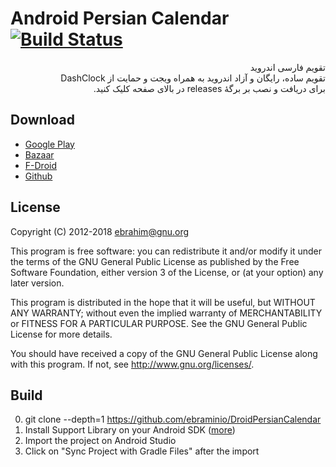 Android Persian Calendar [![Build Status](https://travis-ci.org/ebraminio/DroidPersianCalendar.svg?branch=master)](https://travis-ci.org/ebraminio/DroidPersianCalendar)
=============================
<div lang="fa" dir="rtl">تقویم فارسی اندروید<br />
تقویم ساده، رایگان و آزاد اندروید به همراه ویجت و حمایت از DashClock<br />
برای دریافت و نصب بر برگهٔ releases در بالای صفحه کلیک کنید.</div>

Download
-----------------------------
<ul>
    <li> <a href="https://play.google.com/store/apps/details?id=com.byagowi.persiancalendar" >Google Play</a> </li>
    <li> <a href="http://cafebazaar.ir/app/com.byagowi.persiancalendar" >Bazaar</a> </li>
    <li> <a href="https://f-droid.org/app/com.byagowi.persiancalendar" >F-Droid</a> </li>
    <li> <a href="https://github.com/ebraminio/DroidPersianCalendar/releases/" >Github</a> </li>
</ul>

License
-----------------------------
Copyright (C) 2012-2018  ebrahim@gnu.org

This program is free software: you can redistribute it and/or modify 
it under the terms of the GNU General Public License as published by 
the Free Software Foundation, either version 3 of the License, or 
(at your option) any later version.

This program is distributed in the hope that it will be useful, 
but WITHOUT ANY WARRANTY; without even the implied warranty of 
MERCHANTABILITY or FITNESS FOR A PARTICULAR PURPOSE.  See the 
GNU General Public License for more details.

You should have received a copy of the GNU General Public License 
along with this program.  If not, see http://www.gnu.org/licenses/.

Build
-----------------------------
0. git clone --depth=1 https://github.com/ebraminio/DroidPersianCalendar
1. Install Support Library on your Android SDK ([more](https://developer.android.com/tools/support-library/setup.html))
2. Import the project on Android Studio
3. Click on "Sync Project with Gradle Files" after the import
